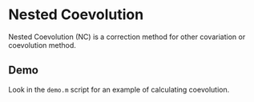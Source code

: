 
# Nested Coevolution

Nested Coevolution (NC) is a correction method for other covariation or coevolution method. 

## Demo

Look in the `demo.m` script for an example of calculating coevolution. 
